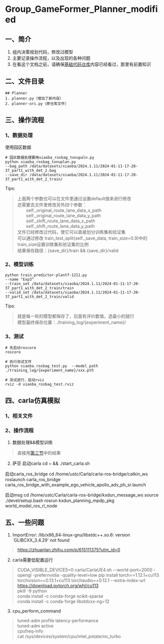 # Group_GameFormer_Planner_modified

## 一、简介
1. 组内决策规划代码，修改过模型
2. 主要记录操作流程，以及出现的各种问题
3. 在看这个文档之前，请确保[基础代码仓库](https://github.com/xinxindream/Group_GameFormer_Planner)内容已经看过，那里有前置知识

## 二、文件目录
```shell
## Planner
1. planner.py（增加了新内容）
2. planner-ori.py（原仓库文件）
```

## 三、操作流程
### 1、数据处理
使用园区数据
```shell
# 园区数据处理要用xiaoba_rosbag_tonupaln.py
python xiaoba_rosbag_tonuplan.py
--bag_path /data/datasets/xiaoba/2024.1.11/2024-01-11-17-20-37_part1_with_det_2.bag
--save_dir /data/datasets/xiaoba/2024.1.11/2024-01-11-17-20-37_part1_with_det_2_train/
```
Tips:
> 上面两个参数也可以在文件里通过设置default值来进行修改  
> 还需要去文件里修改另外四个参数：  
    &emsp;&emsp;self._original_route_lane_data_x_path  
    &emsp;&emsp;self._original_route_lane_data_y_path  
    &emsp;&emsp;self._shift_route_lane_data_x_path   
    &emsp;&emsp;self._shift_route_lane_data_y_path   
> 文件已经修改过代码，使它可以直接划分训练集和验证集  
> 可以通过修改 train_test_split(self._save_data, train_size=0.9)中的train_size设置训练集和验证集的比例  
> 结果保存路径：{save_dir}/train && {save_dir}/valid

### 2、模型训练
```shell
python train_predictor-plantf-1211.py
--name "Exp3"
--train_set /data/datasets/xiaoba/2024.1.11/2024-01-11-17-20-37_part1_with_det_2_train/train
--valid_set /data/datasets/xiaoba/2024.1.11/2024-01-11-17-20-37_part1_with_det_2_train/valid
```
Tips:
> 就是每一轮的模型都保存了，后面有评价数值，选最小的就行  
> 模型最终保存位置：./training_log/{experiment_name}/

### 3、测试
```shell
# 先启动roscore
roscore

# 执行测试文件
python xiaoba_rosbag_test.py  --model_path ./training_log/{experiment_name}/xxx.pth

# 测试进行，启动rviz
rviz -d xiaoba_rosbag_test.rviz 
```
## 四、carla仿真模拟
### 1、相关文件

### 2、操作流程
1. 数据处理&&模型训练
> 直接用[第三节]()中的结果
2. 萨芬
启动carla
cd ~ && ./start_carla.sh

启动carla_ros_bridge
cd /home/ustc/Carla/carla-ros-bridge/catkin_ws
roslaunch carla_ros_bridge carla_ros_bridge_with_example_ego_vehicle_apollo_adv_ph_sr.launch

启动msg
cd /home/ustc/Carla/carla-ros-bridge/kxdun_message_ws
source ./devel/setup.bash
rosrun kxdun_planning_mpdp_pkg world_model_ros_rl_node



## 五、一些问题
1. ImportError: /lib/x86_64-linux-gnu/libstdc++.so.6: version `GLIBCXX_3.4.29' not found  
> https://zhuanlan.zhihu.com/p/615111375?utm_id=0  

2. carla需要低配置运行
> CUDA_VISIBLE_DEVICES=0 carla/CarlaUE4.sh --world-port=2000 -opengl -prefernvidia -quality-level=low
> pip install torch==1.12.1+cu113 torchvision==0.13.1+cu113 torchaudio==0.12.1 --extra-index-url https://download.pytorch.org/whl/cu113  
> pkill -9 python  
> conda install -c conda-forge scikit-sparse  
> conda install -c conda-forge libstdcxx-ng=12

3. cpu_perform_command
> tuned-adm profile latency-performance  
> tuned-adm active  
> cpufreq-info  
> cat /sys/devices/system/cpu/intel_pstate/no_turbo
